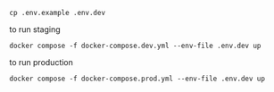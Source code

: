 ```
cp .env.example .env.dev
```
to run staging 
```
docker compose -f docker-compose.dev.yml --env-file .env.dev up
```

to run production

```
docker compose -f docker-compose.prod.yml --env-file .env.dev up
```
